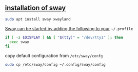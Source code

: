 ## [installation of sway](https://wiki.archlinux.org/title/Sway)
```sh
sudo apt install sway xwayland
```
[Sway can be started by adding the following to your](https://wiki.archlinux.org/title/Sway#Automatically_on_TTY_login) `~/.profile`

```bash
if [ -z $DISPLAY ] && [ "$(tty)" = "/dev/tty1" ]; then
  exec sway
fi
```
copy default configuration from `/etc/sway/confg`

```sh
sudo cp /etc/sway/config ~/.config/sway/config
```
